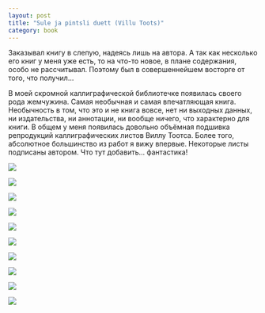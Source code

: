```yaml
---
layout: post
title: "Sule ja pintsli duett (Villu Toots)"
category: book
---
```

Заказывал книгу в слепую, надеясь лишь на автора. А так как несколько его книг у меня уже есть, то на что-то новое, в плане содержания, особо не рассчитывал. Поэтому был в совершеннейшем восторге от того, что получил...

В моей скромной каллиграфической библиотечке появилась своего рода жемчужина. Самая необычная и самая впечатляющая книга. Необычность в том, что это и не книга вовсе, нет ни выходных данных, ни издательства, ни аннотации, ни вообще ничего, что характерно для книги. В общем у меня появилась довольно объёмная подшивка репродукций каллиграфических листов Виллу Тоотса. Более того, абсолютное большинство из работ я вижу впервые. Некоторые листы подписаны автором. Что тут добавить... фантастика!

![](https://pics.livejournal.com/quillcraft/pic/000wh759)

![](https://pics.livejournal.com/quillcraft/pic/000wks4z)

![](https://pics.livejournal.com/quillcraft/pic/000wpts2)

![](https://pics.livejournal.com/quillcraft/pic/000wq04y)

![](https://pics.livejournal.com/quillcraft/pic/000wsy2h)

![](https://pics.livejournal.com/quillcraft/pic/000wrree)

![](https://pics.livejournal.com/quillcraft/pic/000wtebc)

![](https://pics.livejournal.com/quillcraft/pic/000ww3f7)

![](https://pics.livejournal.com/quillcraft/pic/000wxx74)

![](https://pics.livejournal.com/quillcraft/pic/000wyqbw)
